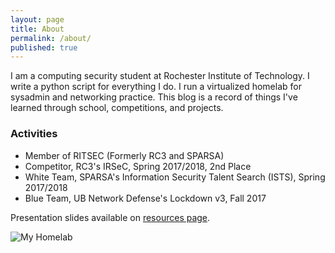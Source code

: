 ```yaml
---
layout: page
title: About
permalink: /about/
published: true
---
```


I am a computing security student at Rochester Institute of Technology. I write a python script for everything I do. I run a virtualized homelab for sysadmin and networking practice. This blog is a record of things I've learned through school, competitions, and projects.

### Activities
- Member of RITSEC (Formerly RC3 and SPARSA)
- Competitor, RC3's IRSeC, Spring 2017/2018, 2nd Place
- White Team, SPARSA's Information Security Talent Search (ISTS), Spring 2017/2018
- Blue Team, UB Network Defense's Lockdown v3, Fall 2017

Presentation slides available on [resources page](/resources).

![My Homelab]({{site.baseurl}}/images/servers.jpg "My Homelab")

